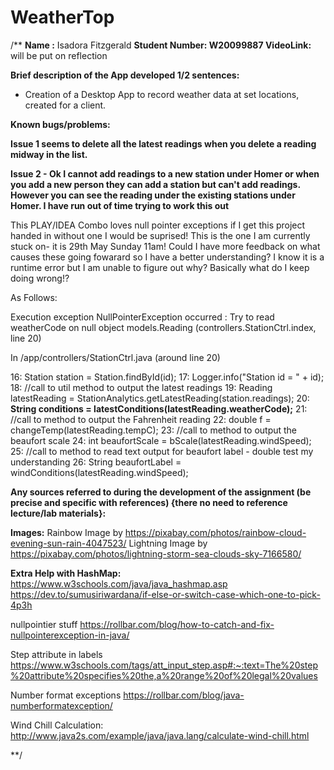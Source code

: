 # WeatherTop

/**
**Name :** Isadora Fitzgerald
****Student Number:** W20099887
VideoLink:** will be put on reflection

**Brief description of the App developed 1/2 sentences:**

- Creation of a Desktop App to record weather data at set locations, created for a client.

**__Known bugs/problems:__**

**Issue 1 seems to delete all the latest readings when you delete a reading midway in the list.**

**Issue 2 - Ok I cannot add readings to a new station under Homer or when you add a new person they can add a station but can't add readings.
However you can see the reading under the existing stations under Homer.
I have run out of time trying to work this out**

This PLAY/IDEA Combo loves null pointer exceptions if I get this project handed in without one I would be suprised! 
This is the one I am currently stuck on- it is 29th May Sunday 11am! Could I have more feedback on what causes these going fowarard so I have a better understanding?
I know it is a runtime error but I am unable to figure out why?
Basically what do I keep doing wrong!?


As Follows:

Execution exception
NullPointerException occurred : Try to read weatherCode on null object models.Reading (controllers.StationCtrl.index, line 20)

In /app/controllers/StationCtrl.java (around line 20)

16:
Station station = Station.findById(id);
17:
Logger.info("Station id = " + id);
18:
//call to util method to output the latest readings
19:
Reading latestReading = StationAnalytics.getLatestReading(station.readings);
20:
**String conditions = latestConditions(latestReading.weatherCode);**
21:
//call to method to output the Fahrenheit reading
22:
double f = changeTemp(latestReading.tempC);
23:
//call to  method to output the beaufort scale
24:
int beaufortScale = bScale(latestReading.windSpeed);
25:
//call to method to read text output for beaufort label - double test my understanding
26:
String beaufortLabel = windConditions(latestReading.windSpeed);





**Any sources referred to during the development of the assignment (be precise and specific with references) {there no need to reference lecture/lab materials}:**

**Images:**
Rainbow Image by https://pixabay.com/photos/rainbow-cloud-evening-sun-rain-4047523/
Lightning Image by https://pixabay.com/photos/lightning-storm-sea-clouds-sky-7166580/

**Extra Help with HashMap:**
https://www.w3schools.com/java/java_hashmap.asp
https://dev.to/sumusiriwardana/if-else-or-switch-case-which-one-to-pick-4p3h

nullpointier stuff
https://rollbar.com/blog/how-to-catch-and-fix-nullpointerexception-in-java/

Step attribute in labels
https://www.w3schools.com/tags/att_input_step.asp#:~:text=The%20step%20attribute%20specifies%20the,a%20range%20of%20legal%20values

Number format exceptions
https://rollbar.com/blog/java-numberformatexception/

Wind Chill Calculation:
http://www.java2s.com/example/java/java.lang/calculate-wind-chill.html

**/
